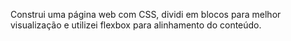 Construi uma página web com CSS, dividi em blocos para melhor visualização e utilizei flexbox para alinhamento do conteúdo.

